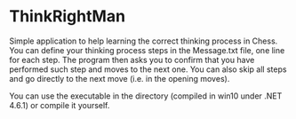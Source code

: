 # ThinkRightMan
Simple application to help learning the correct thinking process in Chess. You can define your thinking process steps in the Message.txt file, one line for each step.
The program then asks you to confirm that you have performed such step and moves to the next one. You can also skip all steps and go directly to the next move (i.e. in the opening moves).

You can use the executable in the directory (compiled in win10 under .NET 4.6.1) or compile it yourself.
